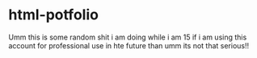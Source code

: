 # html-potfolio
Umm this is some random shit  i am doing while i am 15 if i am using this account for professional use in hte future than umm its not that serious!!
